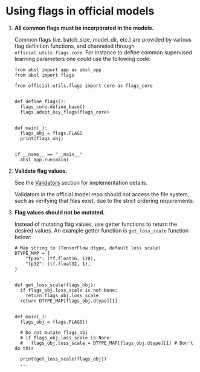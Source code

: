 # Using flags in official models

1. **All common flags must be incorporated in the models.**

   Common flags (i.e. batch_size, model_dir, etc.) are provided by various flag definition functions,
   and channeled through `official.utils.flags.core`. For instance to define common supervised
   learning parameters one could use the following code:

   ```$xslt
   from absl import app as absl_app
   from absl import flags

   from official.utils.flags import core as flags_core


   def define_flags():
     flags_core.define_base()
     flags.adopt_key_flags(flags_core)


   def main(_):
     flags_obj = flags.FLAGS
     print(flags_obj)


   if __name__ == "__main__"
     absl_app.run(main)
   ```
2. **Validate flag values.**

   See the [Validators](#validators) section for implementation details.

   Validators in the official model repo should not access the file system, such as verifying
   that files exist, due to the strict ordering requirements.

3. **Flag values should not be mutated.**

   Instead of mutating flag values, use getter functions to return the desired values. An example
   getter function is `get_loss_scale` function below:

   ```
   # Map string to (TensorFlow dtype, default loss scale)
   DTYPE_MAP = {
       "fp16": (tf.float16, 128),
       "fp32": (tf.float32, 1),
   }


   def get_loss_scale(flags_obj):
     if flags_obj.loss_scale is not None:
       return flags_obj.loss_scale
     return DTYPE_MAP[flags_obj.dtype][1]


   def main(_):
     flags_obj = flags.FLAGS()

     # Do not mutate flags_obj
     # if flags_obj.loss_scale is None:
     #   flags_obj.loss_scale = DTYPE_MAP[flags_obj.dtype][1] # Don't do this

     print(get_loss_scale(flags_obj))
     ...
   ```